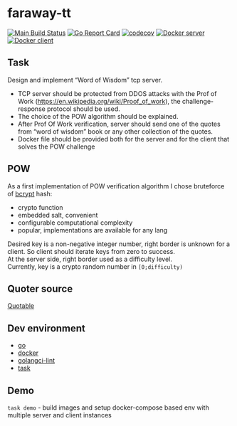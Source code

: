 # faraway-tt

[![Main Build Status](https://github.com/e-zhydzetski/faraway-tt/actions/workflows/main.yml/badge.svg)](https://github.com/e-zhydzetski/faraway-tt/actions/workflows/main.yml)
[![Go Report Card](https://goreportcard.com/badge/github.com/e-zhydzetski/faraway-tt)](https://goreportcard.com/report/github.com/e-zhydzetski/faraway-tt)
[![codecov](https://codecov.io/gh/e-zhydzetski/faraway-tt/branch/master/graph/badge.svg?token=Z7IWED0VRR)](https://codecov.io/gh/e-zhydzetski/faraway-tt)
[![Docker server](https://img.shields.io/docker/pulls/zhydzetski/faraway-tt-server?label=docker%20pulls%20server)](https://hub.docker.com/r/zhydzetski/faraway-tt-server)
[![Docker client](https://img.shields.io/docker/pulls/zhydzetski/faraway-tt-client?label=docker%20pulls%20client)](https://hub.docker.com/r/zhydzetski/faraway-tt-client)

## Task

Design and implement “Word of Wisdom” tcp server.
* TCP server should be protected from DDOS attacks with the Prof of Work (https://en.wikipedia.org/wiki/Proof_of_work), the challenge-response protocol should be used.
* The choice of the POW algorithm should be explained.
* After Prof Of Work verification, server should send one of the quotes from “word of wisdom” book or any other collection of the quotes.
* Docker file should be provided both for the server and for the client that solves the POW challenge

## POW

As a first implementation of POW verification algorithm I chose bruteforce of [bcrypt](https://en.wikipedia.org/wiki/Bcrypt) hash:
* crypto function
* embedded salt, convenient
* configurable computational complexity
* popular, implementations are available for any lang

Desired key is a non-negative integer number, right border is unknown for a client. So client should iterate keys from zero to success.  
At the server side, right border used as a difficulty level.  
Currently, key is a crypto random number in `[0;difficulty)`

## Quoter source

[Quotable](https://github.com/lukePeavey/quotable)

## Dev environment

* [go](https://go.dev/)
* [docker](https://www.docker.com/)
* [golangci-lint](https://golangci-lint.run/)
* [task](https://taskfile.dev/)

## Demo

`task demo` - build images and setup docker-compose based env with multiple server and client instances
